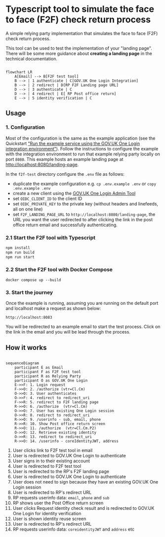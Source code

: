 # Typescript tool to simulate the face to face (F2F) check return process

A simple relying party implementation that simulates the face to face (F2F) check return process.  

This tool can be used to test the implementation of your "landing page". There will be some more guidance about **creating a landing page** in the technical documentation.

```mermaid

flowchart LR
    A[Email] --> B[F2F test tool]
    B --> | 1 authenticate | C[GOV.UK One Login Integration]
    B --> | 2 redirect | D[RP F2F Landing page URL]
    D --> | 3 authenticate | C
    D --> | 4 redirect | E[ RP Post office return]
    E --> | 5 identity verification | C

```

## Usage

### 1. Configuration

Most of the configuration is the same as the example application (see the Quickstart ["Run the example service using the GOV.UK One Login integration environment"](https://docs.sign-in.service.gov.uk/quick-start/#run-the-example-service-using-the-gov-uk-one-login-integration-environment)). Follow the instructions to configure the example with the integration environment to run that example relying party locally on port `8080`. This example hosts an example landing page at <http://localhost:8080/landing-page>.

In the `f2f-test` directory configure the `.env` file as follows:

- duplicate the example configuration e.g. `cp .env.example .env` or `copy .env.example .env`
- create a new client using the [GOV.UK One Login Admin Tool](https://admin.sign-in.service.gov.uk/)
- set `OIDC_CLIENT_ID` to the client ID
- set `OIDC_PRIVATE_KEY` to the private key (without headers and linefeeds, all on one line)
- set `F2F_LANDING_PAGE_URL` to `http://localhost:8080/landing-page`, the URL you want the user redirected to after clicking the link in the post office return email and successfully authenticating.

### 2.1 Start the F2F tool with Typescript

```bash
npm install
npm run build
npm run start
```

### 2.2 Start the F2F tool with Docker Compose

`docker compose up --build`

### 3. Start the journey

Once the example is running, assuming you are running on the default port and localhost make a request as shown below:

`http://localhost:8083`

You will be redirected to an example email to start the test process. Click on the link in the email and you will be lead through the process.

## How it works

```mermaid

sequenceDiagram
    participant E as Email
    participant F as F2F test tool    
    participant R as Relying Party
    participant O as GOV.UK One Login
    E->>F: 1. Login request
    F->>O: 2. /authorize (vtr=Cl.Cm)
    O->>O: 3. User authenticates
    O->>F: 4. redirect to redirect_uri
    F->>R: 5. redirect to F2F landing page
    R->>O: 6. /authorize  (vtr=Cl.Cm)
    O->>O: 7. User has existing One Login session
    O->>R: 8. redirect to redirect_uri
    R->>O: 9. /userinfo - sub, email, phone
    R->>R: 10. Show Post office return screen
    R->>O: 11. /authorize  (vtr=Cl.Cm.P2)
    O->>O: 12. Retrieve existing identity
    O->>R: 13. redirect to redirect_uri
    R->>O: 14. /userinfo - coreIdentityJWT, address

```

1. User clicks link to F2F test tool in email
1. User is redirected to GOV.UK One Login to authenticate
1. User signs in to their existing account
1. User is redirected to F2F test tool
1. User is redirected to the RP's F2F landing page
1. User is redirected to GOV.UK One Login to authenticate
1. User does not need to sign because they have an existing GOV.UK One Login session
1. User is redirected to RP's redirect URL
1. RP requests userinfo data: `email`, `phone` and `sub`
1. RP shows user the Post Office return screen
1. User clicks Request identity check result and is redirected to GOV.UK One Login for identity verification
1. User is shown identity reuse screen
1. User is redirected to RP's redirect URL
1. RP requests userinfo data: `coreidentityJWT` and `address` etc
